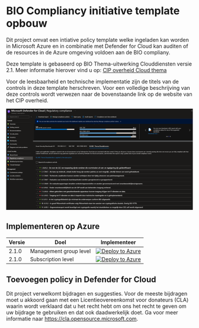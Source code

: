 # BIO Compliancy initiative template opbouw

Dit project omvat een intiative policy template welke ingeladen kan worden in Microsoft Azure en in combinatie met Defender for Cloud kan auditen of de resources in de Azure omgeving voldoen aan de BIO compliany.


Deze template is gebaseerd op BIO Thema-uitwerking Clouddiensten versie 2.1.
Meer informatie hierover vind u op: [CIP overheid Cloud thema](https://cip-overheid.nl/productcategorie%C3%ABn-en-worshops/producten/bio-en-thema-uitwerkingen/#Clouddiensten/) 

Voor de leesbaarheid en technische implementatie zijn de titels van de controls in deze template herschreven. Voor een volledige beschrijving van deze controls wordt verwezen naar de bovenstaande link op de website van het CIP overheid.

![alt text](https://github.com/Azure/Bio-Compliancy/blob/main/media/BIO-compliancy-example.png?raw=true "BIO compliancy example")

## Implementeren op Azure

| Versie | Doel | Implementeer |
|---|---|---|
| 2.1.0 | Management group level | [![Deploy to Azure](https://aka.ms/deploytoazurebutton)](https://portal.azure.com/#create/Microsoft.Template/uri/https%3A%2F%2Fraw.githubusercontent.com%2FAzure%2FBio-Compliancy%2Fmain%2FARM%2FBIO-azuredeploy.json) |
| 2.1.0 | Subscription level | [![Deploy to Azure](https://aka.ms/deploytoazurebutton)](https://portal.azure.com/#create/Microsoft.Template/uri/https%3A%2F%2Fraw.githubusercontent.com%2FAzure%2FBio-Compliancy%2Fmain%2FARM%2FBIO-azuredeploy.json) |

## Toevoegen policy in Defender for Cloud

Dit project verwelkomt bijdragen en suggesties. Voor de meeste bijdragen moet u akkoord gaan met 
een Licentieovereenkomst voor donateurs (CLA) waarin wordt verklaard dat u het recht hebt om ons het 
recht te geven om uw bijdrage te gebruiken en dat ook daadwerkelijk doet. Ga voor meer informatie 
naar https://cla.opensource.microsoft.com.
